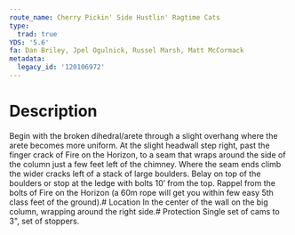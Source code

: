```yaml
---
route_name: Cherry Pickin' Side Hustlin' Ragtime Cats
type:
  trad: true
YDS: '5.6'
fa: Dan Briley, Jpel Ogulnick, Russel Marsh, Matt McCormack
metadata:
  legacy_id: '120106972'
---
```

# Description
Begin with the broken dihedral/arete through a slight overhang where the arete becomes more uniform. At the slight headwall step right, past the finger crack of Fire on the Horizon, to a seam that wraps around the side of the column just a few feet left of the chimney. Where the seam ends climb the wider cracks left of a stack of large boulders. Belay on top of the boulders or stop at the ledge with bolts 10’ from the top. Rappel from the bolts of Fire on the Horizon (a 60m rope will get you within few easy 5th class feet of the ground).# Location
In the center of the wall on the big column, wrapping around the right side.# Protection
Single set of cams to 3", set of stoppers.